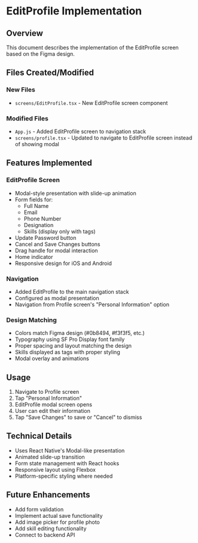 # EditProfile Implementation

## Overview
This document describes the implementation of the EditProfile screen based on the Figma design.

## Files Created/Modified

### New Files
- `screens/EditProfile.tsx` - New EditProfile screen component

### Modified Files
- `App.js` - Added EditProfile screen to navigation stack
- `screens/profile.tsx` - Updated to navigate to EditProfile screen instead of showing modal

## Features Implemented

### EditProfile Screen
- Modal-style presentation with slide-up animation
- Form fields for:
  - Full Name
  - Email
  - Phone Number
  - Designation
  - Skills (display only with tags)
- Update Password button
- Cancel and Save Changes buttons
- Drag handle for modal interaction
- Home indicator
- Responsive design for iOS and Android

### Navigation
- Added EditProfile to the main navigation stack
- Configured as modal presentation
- Navigation from Profile screen's "Personal Information" option

### Design Matching
- Colors match Figma design (#0b8494, #f3f3f5, etc.)
- Typography using SF Pro Display font family
- Proper spacing and layout matching the design
- Skills displayed as tags with proper styling
- Modal overlay and animations

## Usage
1. Navigate to Profile screen
2. Tap "Personal Information"
3. EditProfile modal screen opens
4. User can edit their information
5. Tap "Save Changes" to save or "Cancel" to dismiss

## Technical Details
- Uses React Native's Modal-like presentation
- Animated slide-up transition
- Form state management with React hooks
- Responsive layout using Flexbox
- Platform-specific styling where needed

## Future Enhancements
- Add form validation
- Implement actual save functionality
- Add image picker for profile photo
- Add skill editing functionality
- Connect to backend API